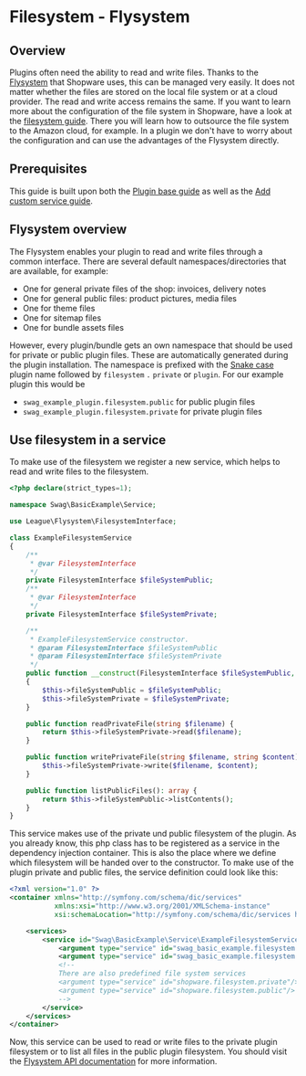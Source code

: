 # Filesystem - Flysystem

## Overview

Plugins often need the ability to read and write files. Thanks to the [Flysystem](https://flysystem.thephpleague.com/docs/) that Shopware uses, this can be managed very easily. It does not matter whether the files are stored on the local file system or at a cloud provider. The read and write access remains the same. If you want to learn more about the configuration of the file system in Shopware, have a look at the [filesystem guide](../../../../hosting/infrastructure/filesystem.md). There you will learn how to outsource the file system to the Amazon cloud, for example. In a plugin we don't have to worry about the configuration and can use the advantages of the Flysystem directly.

## Prerequisites

This guide is built upon both the [Plugin base guide](../../plugin-base-guide.md) as well as the [Add custom service guide](../../plugin-fundamentals/add-custom-service.md).

## Flysystem overview

The Flysystem enables your plugin to read and write files through a common interface. There are several default namespaces/directories that are available, for example:

* One for general private files of the shop: invoices, delivery notes
* One for general public files: product pictures, media files
* One for theme files
* One for sitemap files
* One for bundle assets files

However, every plugin/bundle gets an own namespace that should be used for private or public plugin files. These are automatically generated during the plugin installation. The namespace is prefixed with the [Snake case](https://en.wikipedia.org/wiki/Snake_case) plugin name followed by `filesystem` `.` `private` or `plugin`. For our example plugin this would be

* `swag_example_plugin.filesystem.public` for public plugin files
* `swag_example_plugin.filesystem.private` for private plugin files

## Use filesystem in a service

To make use of the filesystem we register a new service, which helps to read and write files to the filesystem.

<CodeBlock title="<plugin root>/src/Service/ExampleFilesystemService.php">

```php
<?php declare(strict_types=1);

namespace Swag\BasicExample\Service;

use League\Flysystem\FilesystemInterface;

class ExampleFilesystemService
{
    /**
     * @var FilesystemInterface
     */
    private FilesystemInterface $fileSystemPublic;
    /**
     * @var FilesystemInterface
     */
    private FilesystemInterface $fileSystemPrivate;

    /**
     * ExampleFilesystemService constructor.
     * @param FilesystemInterface $fileSystemPublic
     * @param FilesystemInterface $fileSystemPrivate
     */
    public function __construct(FilesystemInterface $fileSystemPublic, FilesystemInterface $fileSystemPrivate)
    {
        $this->fileSystemPublic = $fileSystemPublic;
        $this->fileSystemPrivate = $fileSystemPrivate;
    }

    public function readPrivateFile(string $filename) {
        return $this->fileSystemPrivate->read($filename);
    }

    public function writePrivateFile(string $filename, string $content) {
        $this->fileSystemPrivate->write($filename, $content);
    }

    public function listPublicFiles(): array {
        return $this->fileSystemPublic->listContents();
    }
}
```

This service makes use of the private und public filesystem of the plugin. As you already know, this php class has to be registered as a service in the dependency injection container. This is also the place where we define which filesystem will be handed over to the constructor. To make use of the plugin private and public files, the service definition could look like this:

<CodeBlock title="<plugin root>/src/Resources/config/services.xml">

```xml
<?xml version="1.0" ?>
<container xmlns="http://symfony.com/schema/dic/services"
           xmlns:xsi="http://www.w3.org/2001/XMLSchema-instance"
           xsi:schemaLocation="http://symfony.com/schema/dic/services http://symfony.com/schema/dic/services/services-1.0.xsd">

    <services>
        <service id="Swag\BasicExample\Service\ExampleFilesystemService">
            <argument type="service" id="swag_basic_example.filesystem.public"/>
            <argument type="service" id="swag_basic_example.filesystem.private"/>
            <!--
            There are also predefined file system services
            <argument type="service" id="shopware.filesystem.private"/>
            <argument type="service" id="shopware.filesystem.public"/>
            -->
        </service>
    </services>
</container>
```

Now, this service can be used to read or write files to the private plugin filesystem or to list all files in the public plugin filesystem. You should visit the [Flysystem API documentation](https://flysystem.thephpleague.com/v1/docs/usage/filesystem-api/) for more information.
